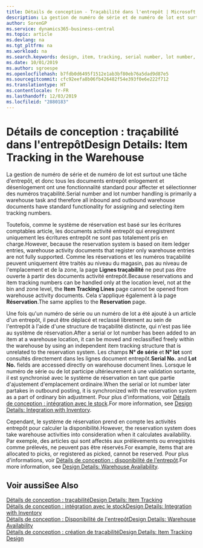 ```yaml
---
title: Détails de conception - Traçabilité dans l'entrepôt | Microsoft Docs
description: La gestion de numéro de série et de numéro de lot est surtout une tâche d'entrepôt, et donc tous les documents entrepôt enlogement et désenlogement ont une fonctionnalité standard pour affecter et sélectionner des numéros traçabilité. Toutefois, comme le système de réservation est basé sur les écritures comptables article, les documents activité entrepôt qui enregistrent uniquement les écritures entrepôt ne sont pas totalement pris en charge.
author: SorenGP
ms.service: dynamics365-business-central
ms.topic: article
ms.devlang: na
ms.tgt_pltfrm: na
ms.workload: na
ms.search.keywords: design, item, tracking, serial number, lot number, outbound documents
ms.date: 10/01/2019
ms.author: sgroespe
ms.openlocfilehash: b7fdb0d6495f1512e1ab3bf80eb76a5dad9d87e5
ms.sourcegitcommit: cfc92eefa8b06fb426482f54e393f0e6e222f712
ms.translationtype: HT
ms.contentlocale: fr-FR
ms.lasthandoff: 12/03/2019
ms.locfileid: "2880183"
---
```

# <a name="design-details-item-tracking-in-the-warehouse"></a><span data-ttu-id="39585-104">Détails de conception : traçabilité dans l'entrepôt</span><span class="sxs-lookup"><span data-stu-id="39585-104">Design Details: Item Tracking in the Warehouse</span></span>
<span data-ttu-id="39585-105">La gestion de numéro de série et de numéro de lot est surtout une tâche d'entrepôt, et donc tous les documents entrepôt enlogement et désenlogement ont une fonctionnalité standard pour affecter et sélectionner des numéros traçabilité.</span><span class="sxs-lookup"><span data-stu-id="39585-105">Serial number and lot number handling is primarily a warehouse task and therefore all inbound and outbound warehouse documents have standard functionality for assigning and selecting item tracking numbers.</span></span>  

<span data-ttu-id="39585-106">Toutefois, comme le système de réservation est basé sur les écritures comptables article, les documents activité entrepôt qui enregistrent uniquement les écritures entrepôt ne sont pas totalement pris en charge.</span><span class="sxs-lookup"><span data-stu-id="39585-106">However, because the reservation system is based on item ledger entries, warehouse activity documents that register only warehouse entries are not fully supported.</span></span> <span data-ttu-id="39585-107">Comme les réservations et les numéros traçabilité peuvent uniquement être traités au niveau du magasin, pas au niveau de l'emplacement et de la zone, la page **Lignes traçabilité** ne peut pas être ouverte à partir des documents activité entrepôt.</span><span class="sxs-lookup"><span data-stu-id="39585-107">Because reservations and item tracking numbers can be handled only at the location level, not at the bin and zone level, the **Item Tracking Lines** page cannot be opened from warehouse activity documents.</span></span> <span data-ttu-id="39585-108">Cela s'applique également à la page **Réservation**.</span><span class="sxs-lookup"><span data-stu-id="39585-108">The same applies to the **Reservation** page.</span></span>  

<span data-ttu-id="39585-109">Une fois qu'un numéro de série ou un numéro de lot a été ajouté à un article d'un entrepôt, il peut être déplacé et reclassé librement au sein de l'entrepôt à l'aide d'une structure de traçabilité distincte, qui n'est pas liée au système de réservation.</span><span class="sxs-lookup"><span data-stu-id="39585-109">After a serial or lot number has been added to an item at a warehouse location, it can be moved and reclassified freely within the warehouse by using an independent item tracking structure that is unrelated to the reservation system.</span></span> <span data-ttu-id="39585-110">Les champs **N° de série** et **N° lot** sont consultés directement dans les lignes document entrepôt.</span><span class="sxs-lookup"><span data-stu-id="39585-110">**Serial No.** and **Lot No.** fields are accessed directly on warehouse document lines.</span></span> <span data-ttu-id="39585-111">Lorsque le numéro de série ou de lot participe ultérieurement à une validation sortante, il est synchronisé avec le système de réservation en tant que partie d'ajustement d'emplacement ordinaire.</span><span class="sxs-lookup"><span data-stu-id="39585-111">When the serial or lot number later partakes in outbound posting, it is synchronized with the reservation system as a part of ordinary bin adjustment.</span></span> <span data-ttu-id="39585-112">Pour plus d'informations, voir [Détails de conception : intégration avec le stock](design-details-integration-with-inventory.md).</span><span class="sxs-lookup"><span data-stu-id="39585-112">For more information, see [Design Details: Integration with Inventory](design-details-integration-with-inventory.md).</span></span>  

<span data-ttu-id="39585-113">Cependant, le système de réservation prend en compte les activités entrepôt pour calculer la disponibilité.</span><span class="sxs-lookup"><span data-stu-id="39585-113">However, the reservation system does take warehouse activities into consideration when it calculates availability.</span></span> <span data-ttu-id="39585-114">Par exemple, des articles qui sont affectés aux prélèvements ou enregistrés comme prélevés, ne peuvent pas être réservés.</span><span class="sxs-lookup"><span data-stu-id="39585-114">For example, items that are allocated to picks, or registered as picked, cannot be reserved.</span></span> <span data-ttu-id="39585-115">Pour plus d'informations, voir [Détails de conception : disponibilité de l'entrepôt](design-details-availability-in-the-warehouse.md).</span><span class="sxs-lookup"><span data-stu-id="39585-115">For more information, see [Design Details: Warehouse Availability](design-details-availability-in-the-warehouse.md).</span></span>

## <a name="see-also"></a><span data-ttu-id="39585-116">Voir aussi</span><span class="sxs-lookup"><span data-stu-id="39585-116">See Also</span></span>  
[<span data-ttu-id="39585-117">Détails de conception : traçabilité</span><span class="sxs-lookup"><span data-stu-id="39585-117">Design Details: Item Tracking</span></span>](design-details-item-tracking.md)  
[<span data-ttu-id="39585-118">Détails de conception : intégration avec le stock</span><span class="sxs-lookup"><span data-stu-id="39585-118">Design Details: Integration with Inventory</span></span>](design-details-integration-with-inventory.md)  
[<span data-ttu-id="39585-119">Détails de conception : Disponibilité de l'entrepôt</span><span class="sxs-lookup"><span data-stu-id="39585-119">Design Details: Warehouse Availability</span></span>](design-details-availability-in-the-warehouse.md)  
[<span data-ttu-id="39585-120">Détails de conception : création de traçabilité</span><span class="sxs-lookup"><span data-stu-id="39585-120">Design Details: Item Tracking Design</span></span>](design-details-item-tracking-design.md)
